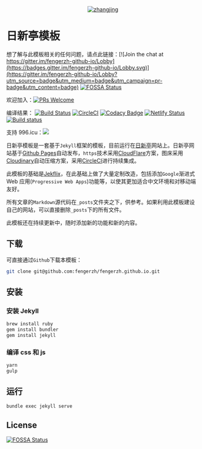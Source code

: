 <p align="center">
  <a href="https://www.fengerzh.com/">
    <img alt="zhangjing" src="/assets/img/icons/android-chrome-192x192.png" />
  </a>
</p>

# 日新亭模板

想了解与此模板相关的任何问题，请点此链接：[![Join the chat at https://gitter.im/fengerzh-github-io/Lobby](https://badges.gitter.im/fengerzh-github-io/Lobby.svg)](https://gitter.im/fengerzh-github-io/Lobby?utm_source=badge&utm_medium=badge&utm_campaign=pr-badge&utm_content=badge)
[![FOSSA Status](https://app.fossa.io/api/projects/git%2Bgithub.com%2Ffengerzh%2Ffengerzh.github.io.svg?type=shield)](https://app.fossa.io/projects/git%2Bgithub.com%2Ffengerzh%2Ffengerzh.github.io?ref=badge_shield)

欢迎加入：[![PRs Welcome](https://img.shields.io/badge/PRs-welcome-brightgreen.svg?style=flat-square)](http://makeapullrequest.com)

编译结果：
[![Build Status](https://semaphoreci.com/api/v1/fengerzh/fengerzh-github-io/branches/master/shields_badge.svg)](https://semaphoreci.com/fengerzh/fengerzh-github-io)
[![CircleCI](https://circleci.com/gh/fengerzh/fengerzh.github.io.svg?style=svg)](https://circleci.com/gh/fengerzh/fengerzh.github.io)
[![Codacy Badge](https://app.codacy.com/project/badge/Grade/a467cf9fdb0a4ea3b8de6705200180f2)](https://www.codacy.com/gh/fengerzh/fengerzh.github.io/dashboard?utm_source=github.com&amp;utm_medium=referral&amp;utm_content=fengerzh/fengerzh.github.io&amp;utm_campaign=Badge_Grade)
[![Netlify Status](https://api.netlify.com/api/v1/badges/20299d54-5dac-4395-83c6-01a47b3979ec/deploy-status)](https://app.netlify.com/sites/fengerzh/deploys)
[![Build status](https://ci.appveyor.com/api/projects/status/0e8iejyct7g7a3dv?svg=true)](https://ci.appveyor.com/project/fengerzh/fengerzh-github-io)

支持 996.icu：<a href="https://996.icu"><img src="https://img.shields.io/badge/support-996.icu-red.svg"></a>

日新亭模板是一套基于`Jekyll`框架的模板，目前运行在[日新亭](https://www.fengerzh.com)网站上。日新亭网站基于[Github Pages](https://pages.github.com/)自动发布，`https`技术采用[CloudFlare](http://cloudflare.com/)方案，图床采用[Cloudinary](https://cloudinary.com/)自动压缩方案，采用[CircleCI](https://circleci.com/)进行持续集成。

此模板的基础是[Jekflix](https://github.com/thiagorossener/jekflix-template)，在此基础上做了大量定制改造，包括添加`Google`渐进式 Web 应用(`Progressive Web Apps`)功能等，以使其更加适合中文环境和对移动端友好。

所有文章的`Markdown`源代码在`_posts`文件夹之下，供参考。如果利用此模板建设自己的网站，可以直接删除`_posts`下的所有文件。

此模板还在持续更新中，随时添加新的功能和新的内容。

## 下载

可直接通过`Github`下载本模板：

```bash
git clone git@github.com:fengerzh/fengerzh.github.io.git
```

## 安装

### 安装 Jekyll

```bash
brew install ruby
gem install bundler
gem install jekyll
```

### 编译 css 和 js

```bash
yarn
gulp
```

## 运行

```bash
bundle exec jekyll serve
```

## License

[![FOSSA Status](https://app.fossa.io/api/projects/git%2Bgithub.com%2Ffengerzh%2Ffengerzh.github.io.svg?type=large)](https://app.fossa.io/projects/git%2Bgithub.com%2Ffengerzh%2Ffengerzh.github.io?ref=badge_large)
